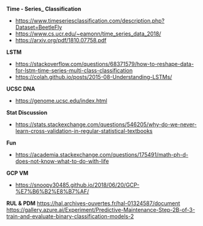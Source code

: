 
**Time - Series_ Classification**
- https://www.timeseriesclassification.com/description.php?Dataset=BeetleFly
- https://www.cs.ucr.edu/~eamonn/time_series_data_2018/
- https://arxiv.org/pdf/1810.07758.pdf

**LSTM**
- https://stackoverflow.com/questions/68371579/how-to-reshape-data-for-lstm-time-series-multi-class-classification
- https://colah.github.io/posts/2015-08-Understanding-LSTMs/


**UCSC DNA**
- https://genome.ucsc.edu/index.html


**Stat Discussion**
- https://stats.stackexchange.com/questions/546205/why-do-we-never-learn-cross-validation-in-regular-statistical-textbooks


**Fun**
- https://academia.stackexchange.com/questions/175491/math-ph-d-does-not-know-what-to-do-with-life



**GCP VM**
- https://snoopy30485.github.io/2018/06/20/GCP-%E7%B6%B2%E8%B7%AF/


**RUL & PDM**
https://hal.archives-ouvertes.fr/hal-01324587/document
https://gallery.azure.ai/Experiment/Predictive-Maintenance-Step-2B-of-3-train-and-evaluate-binary-classification-models-2
